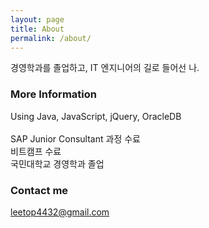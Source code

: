 ```yaml
---
layout: page
title: About
permalink: /about/
---
```


경영학과를 졸업하고, IT 엔지니어의 길로 들어선 나.

### More Information

Using Java, JavaScript, jQuery, OracleDB
<br><br>
SAP Junior Consultant 과정 수료<br>
비트캠프 수료<br>
국민대학교 경영학과 졸업<br>


### Contact me

[leetop4432@gmail.com](mailto:leetop4432@gmail.com)
